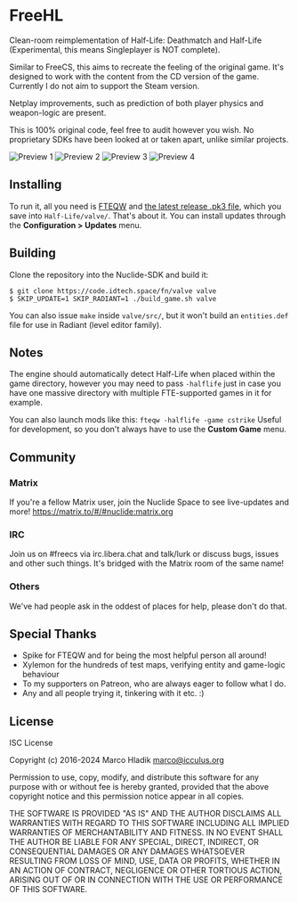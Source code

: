 # FreeHL
Clean-room reimplementation of Half-Life: Deathmatch and Half-Life (Experimental, this means Singleplayer is NOT complete).

Similar to FreeCS, this aims to recreate the feeling of the original game.
It's designed to work with the content from the CD version of the game.
Currently I do not aim to support the Steam version.

Netplay improvements, such as prediction of both player physics and weapon-logic
are present.

This is 100% original code, feel free to audit however you wish.
No proprietary SDKs have been looked at or taken apart, unlike similar projects.

![Preview 1](img/preview1.jpg)
![Preview 2](img/preview2.jpg)
![Preview 3](img/preview3.jpg)
![Preview 4](img/preview4.jpg)

## Installing 
To run it, all you need is [FTEQW](https://www.fteqw.org) and [the latest release .pk3 file](https://www.frag-net.com/pkgs/package_valve.pk3), which you save into `Half-Life/valve/`. That's about it. You can install updates through the **Configuration > Updates** menu.

## Building
Clone the repository into the Nuclide-SDK and build it:

```
$ git clone https://code.idtech.space/fn/valve valve
$ SKIP_UPDATE=1 SKIP_RADIANT=1 ./build_game.sh valve
```

You can also issue `make` inside `valve/src/`, but it won't build an `entities.def` file for use in Radiant (level editor family).

## Notes
The engine should automatically detect Half-Life when placed within the game directory, however you may need to pass `-halflife` just in case you have one massive directory with multiple FTE-supported games in it for example.

You can also launch mods like this: `fteqw -halflife -game cstrike`
Useful for development, so you don't always have to use the **Custom Game** menu.

## Community

### Matrix
If you're a fellow Matrix user, join the Nuclide Space to see live-updates and more!
https://matrix.to/#/#nuclide:matrix.org

### IRC
Join us on #freecs via irc.libera.chat and talk/lurk or discuss bugs, issues
and other such things. It's bridged with the Matrix room of the same name!

### Others
We've had people ask in the oddest of places for help, please don't do that.

## Special Thanks

- Spike for FTEQW and for being the most helpful person all around!
- Xylemon for the hundreds of test maps, verifying entity and game-logic behaviour
- To my supporters on Patreon, who are always eager to follow what I do.
- Any and all people trying it, tinkering with it etc. :)

## License
ISC License

Copyright (c) 2016-2024 Marco Hladik <marco@icculus.org>

Permission to use, copy, modify, and distribute this software for any
purpose with or without fee is hereby granted, provided that the above
copyright notice and this permission notice appear in all copies.

THE SOFTWARE IS PROVIDED "AS IS" AND THE AUTHOR DISCLAIMS ALL WARRANTIES
WITH REGARD TO THIS SOFTWARE INCLUDING ALL IMPLIED WARRANTIES OF
MERCHANTABILITY AND FITNESS. IN NO EVENT SHALL THE AUTHOR BE LIABLE FOR
ANY SPECIAL, DIRECT, INDIRECT, OR CONSEQUENTIAL DAMAGES OR ANY DAMAGES
WHATSOEVER RESULTING FROM LOSS OF MIND, USE, DATA OR PROFITS, WHETHER
IN AN ACTION OF CONTRACT, NEGLIGENCE OR OTHER TORTIOUS ACTION, ARISING
OUT OF OR IN CONNECTION WITH THE USE OR PERFORMANCE OF THIS SOFTWARE.
